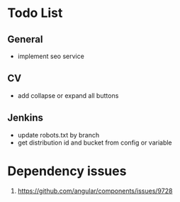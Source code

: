 # Todo List

## General
- implement seo service
## CV
- add collapse or expand all buttons

## Jenkins
- update robots.txt by branch
- get distribution id and bucket from config or variable

# Dependency issues
1. https://github.com/angular/components/issues/9728